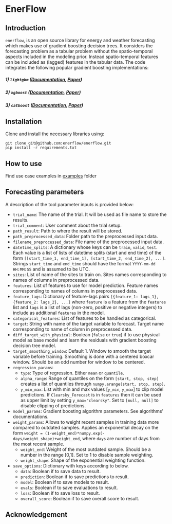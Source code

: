 # EnerFlow

## Introduction
`enerflow`, is an open source library for energy and weather forecasting which makes use of gradient boosting decision trees. It considers the forecasting problem as a tabular problem without the  spatio-temporal aspects included in the modeling prior. Instead spatio-temporal features can be included as (lagged) features in the tabular data. The code integrates the following popular gradient boosting implementations:

##### 1) `lightgbm` ([Documentation](https://lightgbm.readthedocs.io/en/latest/), [Paper](https://papers.nips.cc/paper/6907-lightgbm-a-highly-efficient-gradient-boosting-decision-tree.pdf))
##### 2) `xgboost` ([Documentation](https://xgboost.readthedocs.io/en/stable/), [Paper](https://arxiv.org/pdf/1603.02754.pdf))
##### 3) `catboost` ([Documentation](https://catboost.ai/en/docs/), [Paper](https://arxiv.org/pdf/1706.09516.pdf))



## Installation

Clone and install the necessary libraries using:

```
git clone git@github.com:enerflow/enerflow.git
pip install -r requirements.txt
```



## How to use

Find use case examples in [examples](https://github.com/enerflow/enerflow/tree/main/examples) folder



## Forecasting parameters

A description of the tool parameter inputs is provided below:

- `trial_name`: The name of the trial. It will be used as file name to store the results.
- `trial_comment`: User comment about the trial setup.
- `path_result`: Path to where the result will be stored.
- `path_preprocessed_data`: Folder path to the preprocessed input data.
- `filename_preprocessed_data`: File name of the preprocessed input data.
- `datetime_splits`: A dictionary whose keys can be `train`, `valid`, `test`. Each value is a list of lists of datetime splits (start and end time) of the form `[[start_time_1, end_time_1], [start_time_2, end_time_2], ...]`. Strings `start_time` and `end_time` should have the format `YYYY-mm-dd HH:MM:SS` and is assumed to be UTC. 
- `sites`: List of name of the sites to train on. Sites names corresponding to names of columns in preprocessed data.
- `features`: List of features to use for model prediction. Feature names corresponding to names of columns in preprocessed data.
- `feature_lags`: Dictionary of feature-lags pairs `[{feature_1: lags_1}, {feature_2: lags_2}, ...]` where `feature` is a feature from the `features` list and `lags` is a list of lags (non-zero, positive or negative integers) to include as additional `features` in the model.  
- `categorical_features`: List of features to be handled as categorical.
- `target`: String with name of the target variable to forecast. Target name corresponding to name of column in preprocessed data.
- `diff_target_with_physical`: Boolean (`false` or `true`) if to use physical model as base model and learn the residuals with gradient boosting decision tree model.
- `target_smoothing_window`: Default 1. Window to smooth the target variable before training. Smoothing is done with a centered boxcar window. Should be an odd number for window to be centered.
- `regression_params`:
  - `type`: Type of regression. Either `mean` or `quantile`.
  - `alpha_range`: Range of quantiles on the form `[start, stop, step]` creates a list of quantiles through `numpy.arange(start, stop, step)`.
  - `y_min_max`: List with min and max values [`y_min`, `y_max`] to clip model predictions. If `Clearsky_Forecast` is in `features` then it can be used as upper limit by setting `y_max="clearsky"`. Set to `[null, null]` to disable clipping of predictions.
- `model_params`: Gradient boosting algorithm parameters. See algorithms' documentations.
- `weight_params`: Allows to weight recent samples in training data more compared to outdated samples. Applies an exponential decay on the form `weight = (1-weight_end)*numpy.exp(-days/weight_shape)+weight_end`, where `days` are number of days from the most recent sample.
  - `weight_end`: Weight of the most outdated sample. Should be a number in the range [0,1]. Set to 1 to disable sample weighting.
  - `weight_shape`: Shape of the exponential weighting function.
- `save_options`: Dictionary with keys according to below.
  - `data`: Boolean if to save data to result.
  - `prediction`: Boolean if to save predictions to result.
  - `model`: Boolean if to save models to result.
  - `evals`: Boolean if to save evaluations to result.
  - `loss`: Boolean if to save loss to result.
  - `overall_score`: Boolean if to save overall score to result.



## Acknowledgement

